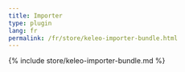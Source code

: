 ```yaml
---
title: Importer
type: plugin
lang: fr
permalink: /fr/store/keleo-importer-bundle.html 
---
```


{% include store/keleo-importer-bundle.md %}
